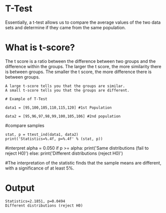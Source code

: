 # T-Test
Essentially, a t-test allows us to compare the average values of the two data sets and determine if they came from the same population.

# What is t-score?

The t score is a ratio between the difference between two groups and the difference within the groups. The larger the t score, the more similarity there is between groups. The smaller the t score, the more difference there is between groups. 

    A large t-score tells you that the groups are similar.
    A small t-score tells you that the groups are different.
 
	# Example of T-Test

	data1 = [95,100,105,110,115,120] #1st Population

	data2 = [95,96,97,98,99,100,105,106] #2nd population

#compare samples

	stat, p = ttest_ind(data1, data2)
	print('Statistics=%.4f, p=%.4f' % (stat, p))

#interpret
	alpha = 0.050
	if p >= alpha:
		print('Same distributions (fail to reject H0)')
	else:
		print('Different distributions (reject H0)')
    
#The interpretation of the statistic finds that the sample means are different, with a significance of at least 5%.
# Output
	Statistics=2.1851, p=0.0494
	Different distributions (reject H0)
